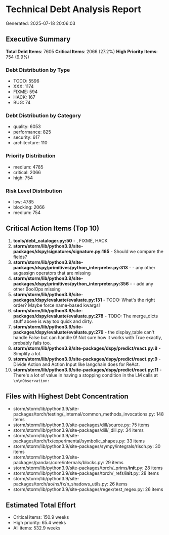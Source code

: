 # Technical Debt Analysis Report
Generated: 2025-07-18 20:06:03

## Executive Summary

**Total Debt Items**: 7605
**Critical Items**: 2066 (27.2%)
**High Priority Items**: 754 (9.9%)

### Debt Distribution by Type
- TODO: 5596
- XXX: 1174
- FIXME: 594
- HACK: 167
- BUG: 74

### Debt Distribution by Category
- quality: 6053
- performance: 825
- security: 617
- architecture: 110

### Priority Distribution
- medium: 4785
- critical: 2066
- high: 754

### Risk Level Distribution
- low: 4785
- blocking: 2066
- medium: 754

## Critical Action Items (Top 10)
1. **tools/debt_cataloger.py:50** - , FIXME, HACK
2. **storm/storm/lib/python3.9/site-packages/dspy/signatures/signature.py:165** - Should we compare the fields?
3. **storm/storm/lib/python3.9/site-packages/dspy/primitives/python_interpreter.py:313** - - any other augassign operators that are missing
4. **storm/storm/lib/python3.9/site-packages/dspy/primitives/python_interpreter.py:356** - - add any other BoolOps missing
5. **storm/storm/lib/python3.9/site-packages/dspy/evaluate/evaluate.py:131** - TODO: What's the right order? Maybe force name-based kwargs!
6. **storm/storm/lib/python3.9/site-packages/dspy/evaluate/evaluate.py:278** - TODO: The merge_dicts stuff above is way too quick and dirty.
7. **storm/storm/lib/python3.9/site-packages/dspy/evaluate/evaluate.py:279** - the display_table can't handle False but can handle 0! Not sure how it works with True exactly, probably fails too.
8. **storm/storm/lib/python3.9/site-packages/dspy/predict/react.py:8** - Simplify a lot.
9. **storm/storm/lib/python3.9/site-packages/dspy/predict/react.py:9** - Divide Action and Action Input like langchain does for ReAct.
10. **storm/storm/lib/python3.9/site-packages/dspy/predict/react.py:11** - There's a lot of value in having a stopping condition in the LM calls at `\n\nObservation:`

## Files with Highest Debt Concentration
- storm/storm/lib/python3.9/site-packages/torch/testing/_internal/common_methods_invocations.py: 148 items
- storm/storm/lib/python3.9/site-packages/dill/source.py: 75 items
- storm/storm/lib/python3.9/site-packages/dill/_dill.py: 34 items
- storm/storm/lib/python3.9/site-packages/torch/fx/experimental/symbolic_shapes.py: 33 items
- storm/storm/lib/python3.9/site-packages/sympy/integrals/risch.py: 30 items
- storm/storm/lib/python3.9/site-packages/pandas/core/internals/blocks.py: 29 items
- storm/storm/lib/python3.9/site-packages/torch/_prims/__init__.py: 28 items
- storm/storm/lib/python3.9/site-packages/torch/_refs/__init__.py: 28 items
- storm/storm/lib/python3.9/site-packages/torch/ao/ns/fx/n_shadows_utils.py: 26 items
- storm/storm/lib/python3.9/site-packages/regex/test_regex.py: 26 items

## Estimated Total Effort
- Critical items: 150.9 weeks
- High priority: 65.4 weeks
- All items: 532.9 weeks
